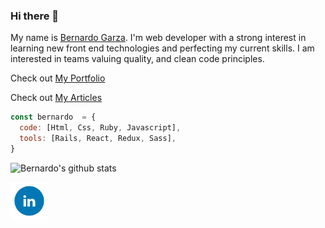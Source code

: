 ### Hi there 👋

My name is [Bernardo Garza](https://www.linkedin.com/in/bernardo-g-landa/). I'm web developer with a strong
interest in learning new front end
technologies and perfecting my
current skills. I am interested in
teams valuing quality, and clean
code principles.


Check out <a href="https://bernardogarza.me" target="_blank">My Portfolio</a>

Check out <a href="https://hackernoon.com/u/BernardoGarza" target="_blank">My Articles</a>




```js
const bernardo  = {
  code: [Html, Css, Ruby, Javascript],
  tools: [Rails, React, Redux, Sass],
}
```





![Bernardo's github stats](https://github-readme-stats.vercel.app/api?username=bernardogarza&theme=dark&show_icons=true&count_private=true)


<a href="https://www.linkedin.com/in/bernardo-g-landa/"><img src="https://github.com/aritraroy/social-icons/blob/master/linkedin-icon.png?raw=true" width="60"></a>
